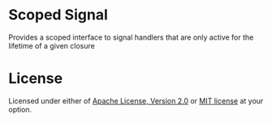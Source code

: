 # Scoped Signal #

Provides a scoped interface to signal handlers that are only active for the lifetime of a given closure

# License #

Licensed under either of [Apache License, Version 2.0](LICENSE-APACHE) or [MIT license](LICENSE-MIT) at your option. 
